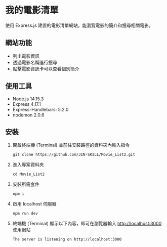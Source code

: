 # 我的電影清單
使用 Express.js 建置的電影清單網站，能瀏覽電影的簡介和搜尋相關電影。

## 網站功能
+ 列出電影資訊
+ 透過電影名稱進行搜尋
+ 點擊電影資訊卡可以查看個別簡介


## 使用工具
+ Node.js 14.15.3
+ Express 4.17.1
+ Express-Handlebars: 5.2.0
+ nodemon 2.0.6

## 安裝
1. 開啟終端機 (Terminal) 並前往安裝路徑的資料夾內輸入指令
    ```
    git clone https://github.com/JIN-SKILL/Movie_List2.git
    ```
2. 進入專案資料夾
	```
    cd Movie_List2
    ```
3. 安裝所需套件
	```
    npm i
    ```
3. 啟用 localhost 伺服器
	```
    npm run dev
    ```
4. 終端機 (Terminal) 顯示以下內容，即可在瀏覽器輸入 [http://localhost:3000](http://localhost:3000) 使用網站
	```
    The server is listening on http://localhost:3000
    ```


